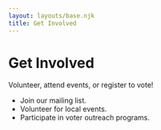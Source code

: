 ```yaml
---
layout: layouts/base.njk
title: Get Involved
---
```


# Get Involved

Volunteer, attend events, or register to vote! 

- Join our mailing list.
- Volunteer for local events.
- Participate in voter outreach programs.
